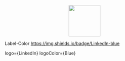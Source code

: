 <div id="header" align="center">
  <img src="https://media.giphy.com/media/M9gbBd9nbDrOTu1Mqx/giphy.gif" width="100"/>
</div>

Label-Color
https://img.shields.io/badge/LinkedIn-blue

logo={LinkedIn}
logoColor={Blue}

  

